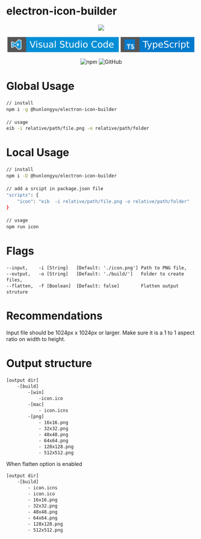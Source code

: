 electron-icon-builder
=================

<p align="center">
	<img src="https://forthebadge.com/images/badges/built-with-love.svg">
<p>
<p align="center">
<img src="https://github.com/aleen42/badges/raw/master/src/visual_studio_code_flat_square.svg?sanitize=true">
<img src="https://github.com/aleen42/badges/raw/master/src/typescript_flat_square.svg?sanitize=true">
</p>
<p align="center">
<img alt="npm" src="https://img.shields.io/npm/dt/@hunlongyu/electron-icon-builder?style=for-the-badge">
<img alt="GitHub" src="https://img.shields.io/github/license/Hunlongyu/eib?style=for-the-badge">
<p>

# Global Usage
```bash
// install
npm i -g @hunlongyu/electron-icon-builder

// usage
eib -i relative/path/file.png -o relative/path/folder
```

# Local Usage
```bash
// install
npm i -D @hunlongyu/electron-icon-builder

// add a srcipt in package.json file
"scripts": {
    "icon": "eib  -i relative/path/file.png -o relative/path/folder"
}

// usage
npm run icon
```

# Flags
```
--input,    -i [String]   [Default: './icon.png'] Path to PNG file, 
--output,   -o [String]   [Default: './build/']   Folder to create files, 
--flatten,  -f [Boolean]  [Default: false]        Flatten output struture
```

# Recommendations
Input file should be 1024px x 1024px or larger. Make sure it is a 1 to 1 aspect ratio on width to height.

# Output structure
```
[output dir]
    -[build]
        -[win]
            -icon.ico
        -[mac]
            - icon.icns
        -[png]
            - 16x16.png
            - 32x32.png
            - 48x48.png
            - 64x64.png
            - 128x128.png
            - 512x512.png
```

When flatten option is enabled

```
[output dir]
    -[build]
        - icon.icns
        - icon.ico
        - 16x16.png
        - 32x32.png
        - 48x48.png
        - 64x64.png
        - 128x128.png
        - 512x512.png
```
